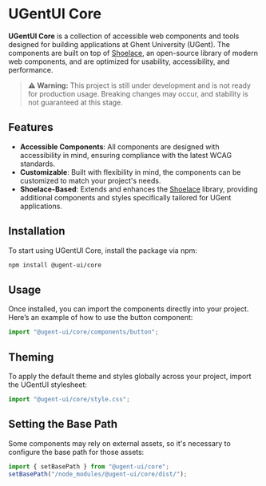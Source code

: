 # UGentUI Core

**UGentUI Core** is a collection of accessible web components and tools designed for building applications at Ghent University (UGent). The components are built on top of [Shoelace](https://shoelace.style), an open-source library of modern web components, and are optimized for usability, accessibility, and performance.

> **⚠ Warning:** This project is still under development and is not ready for production usage. Breaking changes may occur, and stability is not guaranteed at this stage.

## Features

- **Accessible Components**: All components are designed with accessibility in mind, ensuring compliance with the latest WCAG standards.
- **Customizable**: Built with flexibility in mind, the components can be customized to match your project's needs.
- **Shoelace-Based**: Extends and enhances the [Shoelace](https://shoelace.style) library, providing additional components and styles specifically tailored for UGent applications.

## Installation

To start using UGentUI Core, install the package via npm:

```bash
npm install @ugent-ui/core
```

## Usage

Once installed, you can import the components directly into your project. Here’s an example of how to use the button component:

```js
import "@ugent-ui/core/components/button";
```

## Theming

To apply the default theme and styles globally across your project, import the UGentUI stylesheet:

```js
import "@ugent-ui/core/style.css";
```

## Setting the Base Path

Some components may rely on external assets, so it's necessary to configure the base path for those assets:

```js
import { setBasePath } from "@ugent-ui/core";
setBasePath("/node_modules/@ugent-ui/core/dist/");
```

